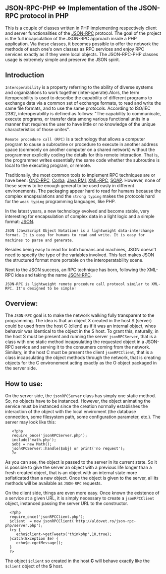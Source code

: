 JSON-RPC-PHP <=> Implementation of the JSON-RPC protocol in PHP
---------------------------------------------------------------

This is a couple of classes written in PHP implementing respectively client and server functionalities of the [JSON-RPC](http://json-rpc.org/) protocol.
The goal of the project is the full incapsulation of the JSON-RPC approach inside a PHP application. Via these classes, it becomes possible to offer the network the methods of each one's own classes as RPC services and enjoy RPC services exactly as if they were local objects.
The JSON-RPC-PHP classes usage is extremely simple and preserve the JSON spirit.

## Introduction

``Interoperability`` is a property referring to the ability of diverse systems and organizations to work together (inter-operate).Alors, the term
iteroperability is used to describe the capability of different programs to exchange data via a common set of exchange formats, to
read and write the same file formats, and  to use the same protocols. According to ISO/IEC 2382, interoperability is defined as follows: 
"The capability to communicate, execute programs, or transfer data among various functional units in a manner that requires the user to have little or no knowledge of the unique characteristics of those unites".

``Remote procedure call (RPC)`` is a technology that allows a computer program to cause a subroutine or procedure to execute in 
another address space (commonly on another computer on a shared network) without the programmer explicitly coding the details
for this remote interaction. That is, the programmer writes essentially the same code whether the subroutine is local to the executing program, or remote.

Traditionally, the most common tools to implement RPC techniques are or have been: [ONC-RPC](http://en.wikipedia.org/wiki/ONC_RPC), [Corba](http://en.wikipedia.org/wiki/CORBA), [Java RMI](http://en.wikipedia.org/wiki/Java_Remote_Method_Invocation), [XML-RPC](http://en.wikipedia.org/wiki/XML-RPC), [SOAP](http://en.wikipedia.org/wiki/SOAP).
However, none of these seems to be enough general to be used easly in different environements. The packaging appear hard to read for humans because the complex
encapsulations and the ``strong typing`` makes the protocols hard for the ``weak typing`` programming languages, like PHP.

In the latest years, a new technology evolved and become stable, very interesting for encapsulation of complex data in a light logic and a simple format: [JSON](http://json.org/).

``JSON (JavaScript Object Notation) is a lightweight data-interchange format. It is easy for humans to read and write. It is easy for machines to parse and generate``.

Besides being easy to read for both humans and machines, JSON doesn't need to specify the type of the variables involved. This fact makes JSON the structured format more portable on the interoperatability scene.

Next to the JSON success, an RPC technique has born, following the XML-RPC idea and taking the name [JSON-RPC](http://json-rpc.org/).

``JSON-RPC is lightweight remote procedure call protocol similar to XML-RPC. It's designed to be simple! ``


Overview:
----------

The ``JSON-RPC`` goal is to make the network walking fully transparent to the programming. The idea is that an object X created in the host S (server) could be used from the host C (client) as if it was an internal object, whos behavoir was identical to the object in the S host. 
To grant this, naturally, in the host S must be present  and running the server ``jsonRPCServer``, that is a class with one static method incapsulating the requested object in a JSON-RPC service and serving it to the consumers coming from the network. Similary, in the host C must be present the client ``jsonRPCClient``, that is a class
incapsulating the object methods through the network, that is creating objects for the C environement acting exactly as the O object packaged in the server side.

How to use:
-----------

On the server side, the ``jsonRPCServer`` class has simply one static method. So, no objects have to be instanced. However, the object animating the service must be instanced since the creation normally establishes the interaction of the object with the local enviroment (the database connection, some filesystem path, some configuration parameter, etc.).
The server may look like this:

       <?php
       require_once('jsonRPCServer.php');
       include('math.php');
       $obj = new Math();
       jsonRPCServer::handle($obj) or print('no request');
       ?>

As you can see, the object is passed to the server in its current state. So it is possible to give the server an object with a previous life longer than a fresh created object, that is an object with an internal state more sofisticated than a new object. Once the object is given to the server, all its methods will be available as ``JSON-RPC`` requests.


On the client side, things are even more easy. Once known the existence of a service at a given URL, it is simply necessary to create a ``jsonRPCClient`` object, instanced passing the server URL to the constructor.


      <?php
      require_once('jsonRPCClient.php');
      $client  = new jsonRPCClient('http://aldovet.ro/json-rpc-php/server.php');
      try {
         echo$client->getTweets('thinkphp',10,true); 
      }catch(Exception $e) {
         echo$e->getMessage(); 
      }
      ?>

The object ``$client`` so created in the host __C__ will behave exactly like the ``$client`` object of the __S__ host.




